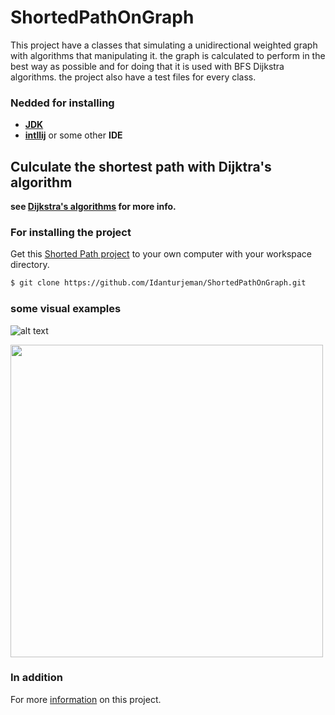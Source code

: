 # ShortedPathOnGraph 


This project have a classes that simulating a unidirectional weighted graph with algorithms that manipulating it.
the graph is calculated to perform in the best way as possible and for doing that it is used with BFS Dijkstra algorithms.
the project also have a test files for every class.

### Nedded for installing
* **[JDK](https://www.oracle.com/java/technologies/javase-downloads.html)**
* **[intllij](https://www.jetbrains.com/idea/)** or some other **IDE**

## Culculate the shortest path with Dijktra's algorithm
**see [Dijkstra's algorithms](https://en.wikipedia.org/wiki/Dijkstra%27s_algorithm) for more info.**

### For installing the project 
Get this [Shorted Path project](https://github.com/Idanturjeman/ShortedPathOnGraph) to your own computer with your workspace directory.

```sh
$ git clone https://github.com/Idanturjeman/ShortedPathOnGraph.git

```

### some visual examples
![alt text](https://www.101computing.net/wp/wp-content/uploads/Dijkstra-Algorithm.png)

<img src = "https://rkpandey.com/AlgorithmHelper/assets/dijkstra1.png" width="500" >


### In addition

For more [information](https://github.com/Idanturjeman/ShortedPathOnGraph/wiki) on this project.
